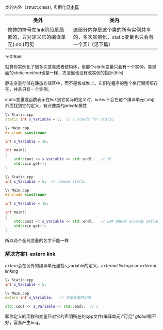 类的内外（struct,class), 实例化见[本篇](18%20CLASSES%20in%20C++.md#^b700f7)

| 类外    |  类内   |
| --- | --- |
|   修饰的符号在link阶段是局部的，只对定义它的编译单元(.obj)可见  |   这部分内存是这个类的所有实例共享的，多次实例化，static变量也只会有一个实i（见下篇）  |

^e0f8b6

就算你实例化了很多次这类或者结构体，但那个*static*变量只会有一个实例，类里面的*static method*也是一样，方法里也没有改实例的指针(*this*)

静态变量存储在静态存储区中，而不是栈或堆上。它们在程序的整个执行期间都存在，并且只有一个实例。

static变量或函数表示在*link*到它实际的定义时，*linker*不会在这个编译单元(.obj)外面找到它的定义，有点像类的*private*属性
```cpp
\\ Static.cpp
static int s_Variable = 5;  // s stands for static

\\ Main.cpp
#include <iostream>

int s_Variable = 10;

int main()
{
	std::cout << s_Variable << std::endl;   // 10
	std::cin.get();
}
```

```cpp
\\ Static.cpp
int s_Variable = 5;  // remove static

\\ Main.cpp
#include <iostream>

int s_Variable = 10;

int main()
{
	std::cout << s_Variable << std::endl;   // LNK ERROR already defined in Main.obj
	std::cin.get();
}
```

所以两个全局变量的名字不能一样

### 解决方案1: extern link

*extern*会在另外的编译单元里找s_variable的定义，*external linkage or external linking*
```cpp
\\ Static.cpp
int s_Variable = 5;

\\ Main.cpp
extern int s_Variable;   // 它是变量的引用

std::cout << s_Variable << std::endl;  // 5
```

即你定义的函数和变量只对它的声明所在的cpp文件(编译单元)“可见”
*global*很不好，容易产生bug。